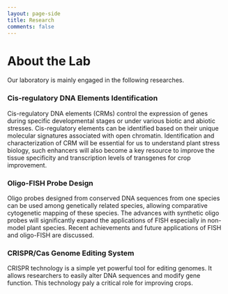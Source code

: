 ```yaml
---
layout: page-side
title: Research
comments: false
---
```


About the Lab
===============

Our laboratory is mainly engaged in the following researches.  

### Cis-regulatory DNA Elements Identification
Cis-regulatory DNA elements (CRMs) control the expression of genes during specific developmental stages or under various biotic and abiotic stresses. Cis-regulatory elements can be identified based on their unique molecular signatures associated with open chromatin. Identification and characterization of CRM will be essential for us to understand plant stress biology, such enhancers will also become a key resource to improve the tissue specificity and transcription levels of transgenes for crop improvement.

### Oligo-FISH Probe Design
Oligo probes designed from conserved DNA sequences from one species can be used among genetically related species, allowing comparative cytogenetic mapping of these species. The advances with synthetic oligo probes will significantly expand the applications of FISH especially in non-model plant species. Recent achievements and future applications of FISH and oligo-FISH are discussed.

### CRISPR/Cas Genome Editing System
CRISPR technology is a simple yet powerful tool for editing genomes. It allows researchers to easily alter DNA sequences and modify gene function. This technology paly a critical role for improving crops.
